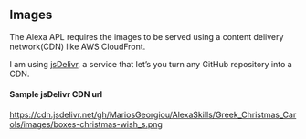 ## Images

The Alexa APL requires the images to be served using a content delivery network(CDN) like AWS CloudFront.

I am using [jsDelivr](https://www.jsdelivr.com/), a service that let’s you turn any GitHub repository into a CDN.

#### Sample jsDelivr CDN url

https://cdn.jsdelivr.net/gh/MariosGeorgiou/AlexaSkills/Greek_Christmas_Carols/images/boxes-christmas-wish_s.png
